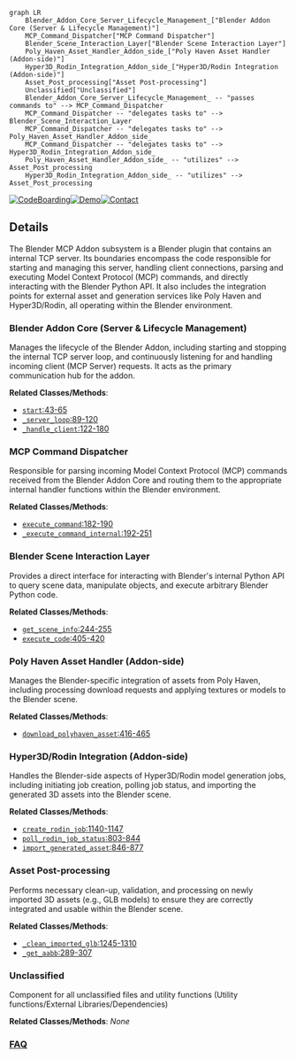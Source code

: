 ```mermaid
graph LR
    Blender_Addon_Core_Server_Lifecycle_Management_["Blender Addon Core (Server & Lifecycle Management)"]
    MCP_Command_Dispatcher["MCP Command Dispatcher"]
    Blender_Scene_Interaction_Layer["Blender Scene Interaction Layer"]
    Poly_Haven_Asset_Handler_Addon_side_["Poly Haven Asset Handler (Addon-side)"]
    Hyper3D_Rodin_Integration_Addon_side_["Hyper3D/Rodin Integration (Addon-side)"]
    Asset_Post_processing["Asset Post-processing"]
    Unclassified["Unclassified"]
    Blender_Addon_Core_Server_Lifecycle_Management_ -- "passes commands to" --> MCP_Command_Dispatcher
    MCP_Command_Dispatcher -- "delegates tasks to" --> Blender_Scene_Interaction_Layer
    MCP_Command_Dispatcher -- "delegates tasks to" --> Poly_Haven_Asset_Handler_Addon_side_
    MCP_Command_Dispatcher -- "delegates tasks to" --> Hyper3D_Rodin_Integration_Addon_side_
    Poly_Haven_Asset_Handler_Addon_side_ -- "utilizes" --> Asset_Post_processing
    Hyper3D_Rodin_Integration_Addon_side_ -- "utilizes" --> Asset_Post_processing
```

[![CodeBoarding](https://img.shields.io/badge/Generated%20by-CodeBoarding-9cf?style=flat-square)](https://github.com/CodeBoarding/CodeBoarding)[![Demo](https://img.shields.io/badge/Try%20our-Demo-blue?style=flat-square)](https://www.codeboarding.org/diagrams)[![Contact](https://img.shields.io/badge/Contact%20us%20-%20contact@codeboarding.org-lightgrey?style=flat-square)](mailto:contact@codeboarding.org)

## Details

The Blender MCP Addon subsystem is a Blender plugin that contains an internal TCP server. Its boundaries encompass the code responsible for starting and managing this server, handling client connections, parsing and executing Model Context Protocol (MCP) commands, and directly interacting with the Blender Python API. It also includes the integration points for external asset and generation services like Poly Haven and Hyper3D/Rodin, all operating within the Blender environment.

### Blender Addon Core (Server & Lifecycle Management)
Manages the lifecycle of the Blender Addon, including starting and stopping the internal TCP server loop, and continuously listening for and handling incoming client (MCP Server) requests. It acts as the primary communication hub for the addon.


**Related Classes/Methods**:

- <a href="https://github.com/ahujasid/blender-mcp/blob/main/addon.py#L43-L65" target="_blank" rel="noopener noreferrer">`start`:43-65</a>
- <a href="https://github.com/ahujasid/blender-mcp/blob/main/addon.py#L89-L120" target="_blank" rel="noopener noreferrer">`_server_loop`:89-120</a>
- <a href="https://github.com/ahujasid/blender-mcp/blob/main/addon.py#L122-L180" target="_blank" rel="noopener noreferrer">`_handle_client`:122-180</a>


### MCP Command Dispatcher
Responsible for parsing incoming Model Context Protocol (MCP) commands received from the Blender Addon Core and routing them to the appropriate internal handler functions within the Blender environment.


**Related Classes/Methods**:

- <a href="https://github.com/ahujasid/blender-mcp/blob/main/addon.py#L182-L190" target="_blank" rel="noopener noreferrer">`execute_command`:182-190</a>
- <a href="https://github.com/ahujasid/blender-mcp/blob/main/addon.py#L192-L251" target="_blank" rel="noopener noreferrer">`_execute_command_internal`:192-251</a>


### Blender Scene Interaction Layer
Provides a direct interface for interacting with Blender's internal Python API to query scene data, manipulate objects, and execute arbitrary Blender Python code.


**Related Classes/Methods**:

- <a href="https://github.com/ahujasid/blender-mcp/blob/main/src/blender_mcp/server.py#L244-L255" target="_blank" rel="noopener noreferrer">`get_scene_info`:244-255</a>
- <a href="https://github.com/ahujasid/blender-mcp/blob/main/addon.py#L405-L420" target="_blank" rel="noopener noreferrer">`execute_code`:405-420</a>


### Poly Haven Asset Handler (Addon-side)
Manages the Blender-specific integration of assets from Poly Haven, including processing download requests and applying textures or models to the Blender scene.


**Related Classes/Methods**:

- <a href="https://github.com/ahujasid/blender-mcp/blob/main/src/blender_mcp/server.py#L416-L465" target="_blank" rel="noopener noreferrer">`download_polyhaven_asset`:416-465</a>


### Hyper3D/Rodin Integration (Addon-side)
Handles the Blender-side aspects of Hyper3D/Rodin model generation jobs, including initiating job creation, polling job status, and importing the generated 3D assets into the Blender scene.


**Related Classes/Methods**:

- <a href="https://github.com/ahujasid/blender-mcp/blob/main/addon.py#L1140-L1147" target="_blank" rel="noopener noreferrer">`create_rodin_job`:1140-1147</a>
- <a href="https://github.com/ahujasid/blender-mcp/blob/main/src/blender_mcp/server.py#L803-L844" target="_blank" rel="noopener noreferrer">`poll_rodin_job_status`:803-844</a>
- <a href="https://github.com/ahujasid/blender-mcp/blob/main/src/blender_mcp/server.py#L846-L877" target="_blank" rel="noopener noreferrer">`import_generated_asset`:846-877</a>


### Asset Post-processing
Performs necessary clean-up, validation, and processing on newly imported 3D assets (e.g., GLB models) to ensure they are correctly integrated and usable within the Blender scene.


**Related Classes/Methods**:

- <a href="https://github.com/ahujasid/blender-mcp/blob/main/addon.py#L1245-L1310" target="_blank" rel="noopener noreferrer">`_clean_imported_glb`:1245-1310</a>
- <a href="https://github.com/ahujasid/blender-mcp/blob/main/addon.py#L289-L307" target="_blank" rel="noopener noreferrer">`_get_aabb`:289-307</a>


### Unclassified
Component for all unclassified files and utility functions (Utility functions/External Libraries/Dependencies)


**Related Classes/Methods**: _None_



### [FAQ](https://github.com/CodeBoarding/GeneratedOnBoardings/tree/main?tab=readme-ov-file#faq)